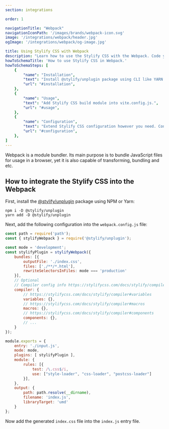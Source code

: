 ```yaml
---
section: integrations

order: 1

navigationTitle: "Webpack"
navigationIconPath: '/images/brands/webpack-icon.svg'
image: '/integrations/webpack/header.jpg'
ogImage: '/integrations/webpack/og-image.jpg'

title: Using Stylify CSS with Webpack
description: "Learn how to use the Stylify CSS with the Webpack. Code your website faster with Stylify CSS and Webpack."
howToSchemaTitle: 'How to use Stylify CSS in Webpack.'
howToSchemaSteps: [
	{
		"name": "Installation",
		"text": "Install @stylify/unplugin package using CLI like YARN or NPM.",
		"url": "#installation",
	},
	{
		"name": "Usage",
		"text": "Add Stylify CSS build module into vite.config.js.",
		"url": "#usage",
	},
	{
		"name": "Configuration",
		"text": "Extend Stylify CSS configuration however you need. Configure variables, components, custom selectors and a lot more.",
		"url": "#configuration",
	},
]
---
```


Webpack is a module bundler. Its main purpose is to bundle JavaScript files for usage in a browser, yet it is also capable of transforming, bundling and etc.

<note><template>
Integration example for the Webpack can be found in <a href="https://github.com/stylify/integrations-examples/tree/master/webpack" target="_blank" rel="noopener">integrations examples repository</a>.
</template></note>

## How to integrate the Stylify CSS into the Webpack

First, install the [@stylify/unplugin](/docs/unplugin) package using NPM or Yarn:

```
npm i -D @stylify/unplugin
yarn add -D @stylify/unplugin
```

Next, add the following configuration into the `webpack.config.js` file:

```js
const path = require('path');
const { stylifyWebpack } = require('@stylify/unplugin');

const mode = 'development';
const stylifyPlugin = stylifyWebpack({
	bundles: [{
		outputFile: './index.css',
		files: ['./**/*.html'],
		rewriteSelectorsInFiles: mode === 'production'
	}],
	// Optional
	// Compiler config info https://stylifycss.com/docs/stylify/compiler#configuration
	compiler: {
		// https://stylifycss.com/docs/stylify/compiler#variables
		variables: {},
		// https://stylifycss.com/docs/stylify/compiler#macros
		macros: {},
		// https://stylifycss.com/docs/stylify/compiler#components
		components: {},
		// ...
	}
});

module.exports = {
	entry: './input.js',
	mode: mode,
	plugins: [ stylifyPlugin ],
	module: {
		rules: [{
			test: /\.css$/i,
			use: ["style-loader", "css-loader", "postcss-loader"]
		}],
	},
	output: {
		path: path.resolve(__dirname),
		filename: 'index.js',
		libraryTarget: 'umd'
	}
};
```

Now add the generated `index.css` file into the `index.js` entry file.

<docs-production-build bundler="Webpack"></docs-production-build>

<where-to-next />
